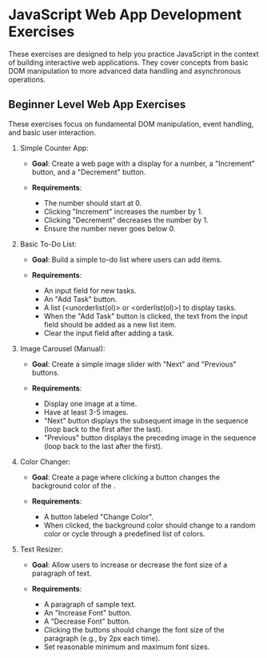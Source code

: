 # JavaScript Web App Development Exercises
These exercises are designed to help you practice JavaScript in the context of building interactive web applications. They cover concepts from basic DOM manipulation to more advanced data handling and asynchronous operations.

## Beginner Level Web App Exercises
These exercises focus on fundamental DOM manipulation, event handling, and basic user interaction.

1. Simple Counter App:
    * **Goal**: Create a web page with a display for a number, a "Increment" button, and a "Decrement" button.

    * **Requirements**: 
        * The number should start at 0.
        * Clicking "Increment" increases the number by 1.
        * Clicking "Decrement" decreases the number by 1.
        * Ensure the number never goes below 0.

2. Basic To-Do List:
    * **Goal**: Build a simple to-do list where users can add items.

    * **Requirements**: 
        * An input field for new tasks.
        * An "Add Task" button.
        * A list (<unorderlist(ol)> or <orderlist(ol)>) to display tasks.
        * When the "Add Task" button is clicked, the text from the input field should be added as a new list item.
        * Clear the input field after adding a task.

3. Image Carousel (Manual):
    * **Goal**: Create a simple image slider with "Next" and "Previous" buttons.

    * **Requirements**: 
        * Display one image at a time.
        * Have at least 3-5 images.
        * "Next" button displays the subsequent image in the sequence (loop back to the first after the last).
        * "Previous" button displays the preceding image in the sequence (loop back to the last after the first).

4. Color Changer:
    * **Goal**: Create a page where clicking a button changes the background color of the <body>.

    * **Requirements**: 
        * A button labeled "Change Color".
        * When clicked, the background color should change to a random color or cycle through a predefined list of colors.

5. Text Resizer:
    * **Goal**: Allow users to increase or decrease the font size of a paragraph of text.

    * **Requirements**: 
        * A paragraph of sample text.
        * An "Increase Font" button.
        * A "Decrease Font" button.
        * Clicking the buttons should change the font size of the paragraph (e.g., by 2px each time).
        * Set reasonable minimum and maximum font sizes.

